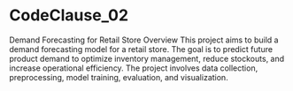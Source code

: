 # CodeClause_02
Demand Forecasting for Retail Store
Overview
This project aims to build a demand forecasting model for a retail store. The goal is to predict future product demand to optimize inventory management, reduce stockouts, and increase operational efficiency. The project involves data collection, preprocessing, model training, evaluation, and visualization.
